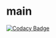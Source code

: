 # main
[![Codacy Badge](https://api.codacy.com/project/badge/Grade/1f9bb77e97ef4229acc1d5f1b65f9de7)](https://app.codacy.com/app/quentinkhoo/main?utm_source=github.com&utm_medium=referral&utm_content=CS2103JAN2018-F14-B3/main&utm_campaign=badger)